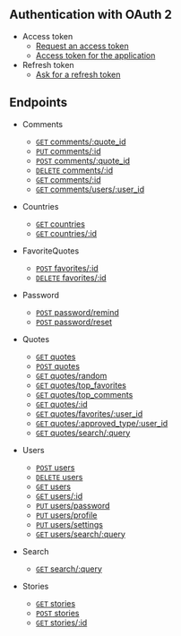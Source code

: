## Authentication with OAuth 2

- Access token
	- [Request an access token](authentication/POST_oauth_password.md)
	- [Access token for the application](authentication/POST_oauth_client_credentials.md)
- Refresh token
	- [Ask for a refresh token](authentication/POST_oauth_refresh_token.md)

## Endpoints

- Comments
	- [<code>GET</code> comments/:quote_id](endpoints/comments/GET_comments_quote_id.md)
	- [<code>PUT</code> comments/:id](endpoints/comments/PUT_comments_id.md)
	- [<code>POST</code> comments/:quote_id](endpoints/comments/POST_comments_quote_id.md)
	- [<code>DELETE</code> comments/:id](endpoints/comments/DELETE_comments_id.md)
	- [<code>GET</code> comments/:id](endpoints/comments/GET_comments_id.md)
	- [<code>GET</code> comments/users/:user_id](endpoints/comments/GET_comments_users_user_id.md)

- Countries
	- [<code>GET</code> countries](endpoints/countries/GET_countries.md)
	- [<code>GET</code> countries/:id](endpoints/countries/GET_countries_id.md)

- FavoriteQuotes
	- [<code>POST</code> favorites/:id](endpoints/favorites/POST_favorites_id.md)
	- [<code>DELETE</code> favorites/:id](endpoints/favorites/DELETE_favorites_id.md)

- Password
	- [<code>POST</code> password/remind](endpoints/password/POST_password_remind.md)
	- [<code>POST</code> password/reset](endpoints/password/POST_password_reset.md)

- Quotes
	- [<code>GET</code> quotes](endpoints/quotes/GET_quotes.md)
	- [<code>POST</code> quotes](endpoints/quotes/POST_quotes.md)
	- [<code>GET</code> quotes/random](endpoints/quotes/GET_quotes_random.md)
	- [<code>GET</code> quotes/top_favorites](endpoints/quotes/GET_quotes_top_favorites.md)
	- [<code>GET</code> quotes/top_comments](endpoints/quotes/GET_quotes_top_comments.md)
	- [<code>GET</code> quotes/:id](endpoints/quotes/GET_quotes_id.md)
	- [<code>GET</code> quotes/favorites/:user_id](endpoints/quotes/GET_quotes_favorites_user_id.md)
	- [<code>GET</code> quotes/:approved_type/:user_id](endpoints/quotes/GET_quotes_approved_user_id.md)
	- [<code>GET</code> quotes/search/:query](endpoints/quotes/GET_quotes_search_query.md)

- Users
	- [<code>POST</code> users](endpoints/users/POST_users.md)
	- [<code>DELETE</code> users](endpoints/users/DELETE_users.md)
	- [<code>GET</code> users](endpoints/users/GET_users_id.md)
	- [<code>GET</code> users/:id](endpoints/users/GET_users_id.md)
	- [<code>PUT</code> users/password](endpoints/users/PUT_users_password.md)
	- [<code>PUT</code> users/profile](endpoints/users/PUT_users_profile.md)
	- [<code>PUT</code> users/settings](endpoints/users/PUT_users_settings.md)
	- [<code>GET</code> users/search/:query](endpoints/users/GET_users_search_query.md)

- Search
	- [<code>GET</code> search/:query](endpoints/search/GET_search_query.md)

- Stories
	- [<code>GET</code> stories](endpoints/stories/GET_stories.md)
	- [<code>POST</code> stories](endpoints/stories/POST_stories.md)
	- [<code>GET</code> stories/:id](endpoints/stories/GET_stories_id.md)